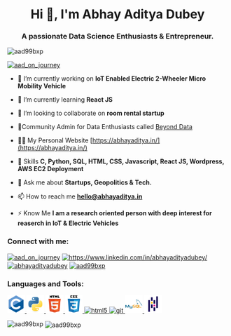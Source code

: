 <h1 align="center">Hi 👋, I'm Abhay Aditya Dubey</h1>
<h3 align="center">A passionate Data Science Enthusiasts & Entrepreneur.</h3>

<p align="left"> <img src="https://komarev.com/ghpvc/?username=aad99bxp&label=Profile%20views&color=0e75b6&style=flat" alt="aad99bxp" /> </p>

<p align="left"> <a href="https://twitter.com/aad_on_journey" target="blank"><img src="https://img.shields.io/twitter/follow/aad_on_journey?logo=twitter&style=for-the-badge" alt="aad_on_journey" /></a> </p>

- 🔭 I’m currently working on **IoT Enabled Electric 2-Wheeler Micro Mobility Vehicle**

- 🌱 I’m currently learning **React JS**

- 👯 I’m looking to collaborate on **room rental startup**

- 🤝Community Admin for Data Enthusiasts called [Beyond Data](https://t.me/beyonddata)

- 👨‍💻 My Personal Website [https://abhayaditya.in/](https://abhayaditya.in/)

- 📝 Skills **C, Python, SQL, HTML, CSS, Javascript, React JS, Wordpress, AWS EC2 Deployment**

- 💬 Ask me about **Startups, Geopolitics & Tech.**

- 📫 How to reach me **hello@abhayaditya.in**

- ⚡ Know Me **I am a research oriented person with deep interest for reaserch in IoT & Electric Vehicles**

<h3 align="left">Connect with me:</h3>
<p align="left">
<a href="https://twitter.com/aad_on_journey" target="blank"><img align="center" src="https://raw.githubusercontent.com/rahuldkjain/github-profile-readme-generator/master/src/images/icons/Social/twitter.svg" alt="aad_on_journey" height="30" width="40" /></a>
<a href="https://linkedin.com/in/https://www.linkedin.com/in/abhayadityadubey/" target="blank"><img align="center" src="https://raw.githubusercontent.com/rahuldkjain/github-profile-readme-generator/master/src/images/icons/Social/linked-in-alt.svg" alt="https://www.linkedin.com/in/abhayadityadubey/" height="30" width="40" /></a>
<a href="https://kaggle.com/abhayadityadubey" target="blank"><img align="center" src="https://raw.githubusercontent.com/rahuldkjain/github-profile-readme-generator/master/src/images/icons/Social/kaggle.svg" alt="abhayadityadubey" height="30" width="40" /></a>
<a href="https://www.hackerrank.com/aad99bxp" target="blank"><img align="center" src="https://raw.githubusercontent.com/rahuldkjain/github-profile-readme-generator/master/src/images/icons/Social/hackerrank.svg" alt="aad99bxp" height="30" width="40" /></a>
</p>

<h3 align="left">Languages and Tools:</h3>
<p align="left"> 
<a href="https://www.cprogramming.com/" target="_blank" rel="noreferrer"> <img src="https://raw.githubusercontent.com/devicons/devicon/master/icons/c/c-original.svg" alt="c" width="40" height="40"/> </a> 
<a href="https://www.python.org" target="_blank" rel="noreferrer"> <img src="https://raw.githubusercontent.com/devicons/devicon/master/icons/python/python-original.svg" alt="python" width="40" height="40"/> </a>
<a href="https://www.w3.org/html/" target="_blank" rel="noreferrer"> <img src="https://raw.githubusercontent.com/devicons/devicon/master/icons/html5/html5-original-wordmark.svg" alt="html5" width="40" height="40"/> </a>
<a href="https://www.w3schools.com/css/" target="_blank" rel="noreferrer"> <img src="https://raw.githubusercontent.com/devicons/devicon/master/icons/css3/css3-original-wordmark.svg" alt="css3" width="40" height="40"/> </a>  
<a href="https://www.w3.org/html/" target="_blank" rel="noreferrer"> <img src="https://www.freepnglogos.com/uploads/javascript-png/javascript-logo-transparent-logo-javascript-images-3.png" alt="html5" width="40" height="40"/> </a>
<a href="https://git-scm.com/" target="_blank" rel="noreferrer"> <img src="https://www.vectorlogo.zone/logos/git-scm/git-scm-icon.svg" alt="git" width="40" height="40"/> </a>  
<a href="https://www.mysql.com/" target="_blank" rel="noreferrer"> <img src="https://raw.githubusercontent.com/devicons/devicon/master/icons/mysql/mysql-original-wordmark.svg" alt="mysql" width="40" height="40"/> </a>  <a href="https://pandas.pydata.org/" target="_blank" rel="noreferrer"> <img src="https://raw.githubusercontent.com/devicons/devicon/2ae2a900d2f041da66e950e4d48052658d850630/icons/pandas/pandas-original.svg" alt="pandas" width="40" height="40"/> </a>  </p>
<p><img align="left" src="https://github-readme-stats.vercel.app/api/top-langs?username=aad99bxp&show_icons=true&locale=en&layout=compact" alt="aad99bxp" /></p>
<p>&nbsp;<img align="center" src="https://github-readme-stats.vercel.app/api?username=aad99bxp&show_icons=true&locale=en" alt="aad99bxp" /></p>

